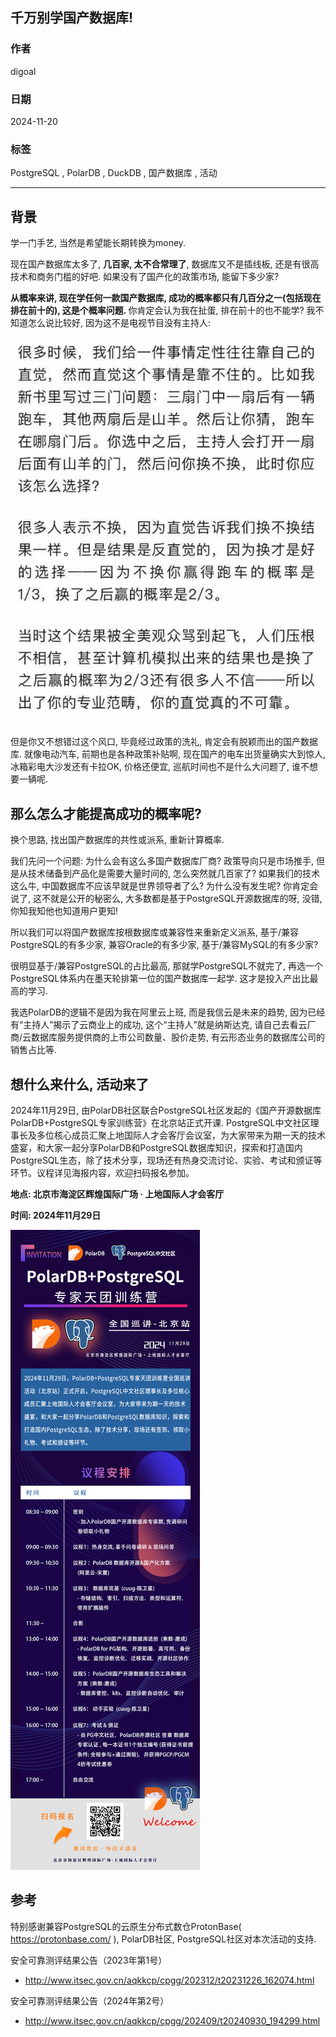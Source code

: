 ## 千万别学国产数据库!     
                                                                                     
### 作者                                                                          
digoal                                                                            
                                                                                            
### 日期                                                                                          
2024-11-20                                                     
                                                   
### 标签                                                                        
PostgreSQL , PolarDB , DuckDB , 国产数据库 , 活动               
                                                                                                                
----                                                                                         
                                                                                                       
## 背景      
学一门手艺, 当然是希望能长期转换为money.    
  
现在国产数据库太多了, <b>几百家, 太不合常理了</b>, 数据库又不是插线板, 还是有很高技术和商务门槛的好吧. 如果没有了国产化的政策市场, 能留下多少家?   
  
<b>从概率来讲, 现在学任何一款国产数据库, 成功的概率都只有几百分之一(包括现在排在前十的), 这是个概率问题. </b> 你肯定会认为我在扯蛋, 排在前十的也不能学? 我不知道怎么说比较好, 因为这不是电视节目没有主持人:    
  
![pic](20241120_02_pic_002.jpg)    
  
但是你又不想错过这个风口, 毕竟经过政策的洗礼, 肯定会有脱颖而出的国产数据库. 就像电动汽车, 前期也是各种政策补贴啊, 现在国产的电车出货量确实大到惊人, 冰箱彩电大沙发还有卡拉OK, 价格还便宜, 巡航时间也不是什么大问题了, 谁不想要一辆呢.     
  
## 那么怎么才能提高成功的概率呢?   
换个思路, 找出国产数据库的共性或派系, 重新计算概率.    
  
我们先问一个问题: 为什么会有这么多国产数据库厂商? 政策导向只是市场推手, 但是从技术储备到产品化是需要大量时间的, 怎么突然就几百家了? 如果我们的技术这么牛, 中国数据库不应该早就是世界领导者了么? 为什么没有发生呢? 你肯定会说了, 这不就是公开的秘密么, 大多数都是基于PostgreSQL开源数据库的呀, 没错, 你知我知他也知道用户更知!     
  
所以我们可以将国产数据库按根数据库或兼容性来重新定义派系, 基于/兼容PostgreSQL的有多少家, 兼容Oracle的有多少家, 基于/兼容MySQL的有多少家?    
  
很明显基于/兼容PostgreSQL的占比最高, 那就学PostgreSQL不就完了, 再选一个PostgreSQL体系内在墨天轮排第一位的国产数据库一起学. 这才是投入产出比最高的学习.     
  
我选PolarDB的逻辑不是因为我在阿里云上班, 而是我信云是未来的趋势, 因为已经有“主持人”揭示了云商业上的成功, 这个“主持人”就是纳斯达克, 请自己去看云厂商/云数据库服务提供商的上市公司数量、股价走势, 有云形态业务的数据库公司的销售占比等.    
  
## 想什么来什么, 活动来了  
2024年11月29日, 由PolarDB社区联合PostgreSQL社区发起的《国产开源数据库PolarDB+PostgreSQL专家训练营》在北京站正式开课. PostgreSQL中文社区理事长及多位核心成员汇聚上地国际人才会客厅会议室，为大家带来为期一天的技术盛宴，和大家一起分享PolarDB和PostgreSQL数据库知识，探索和打造国内PostgreSQL生态，除了技术分享，现场还有热身交流讨论、实验、考试和颁证等环节。议程详见海报内容，欢迎扫码报名参加。  
  
<b>地点: 北京市海淀区辉煌国际广场 · 上地国际人才会客厅</b>  
  
<b>时间: 2024年11月29日</b>  
  
![pic](20241120_02_pic_001.jpg)    
  
## 参考    
特别感谢兼容PostgreSQL的云原生分布式数仓ProtonBase( https://protonbase.com/ ), PolarDB社区, PostgreSQL社区对本次活动的支持.    
  
安全可靠测评结果公告（2023年第1号）  
- http://www.itsec.gov.cn/aqkkcp/cpgg/202312/t20231226_162074.html  
  
安全可靠测评结果公告（2024年第2号）  
- http://www.itsec.gov.cn/aqkkcp/cpgg/202409/t20240930_194299.html  
  
